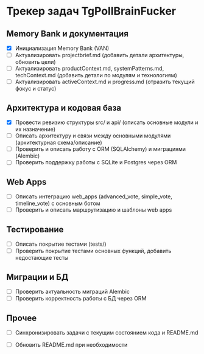 # Трекер задач TgPollBrainFucker

## Memory Bank и документация
- [x] Инициализация Memory Bank (VAN)
- [ ] Актуализировать projectbrief.md (добавить детали архитектуры, обновить цели)
- [ ] Актуализировать productContext.md, systemPatterns.md, techContext.md (добавить детали по модулям и технологиям)
- [ ] Актуализировать activeContext.md и progress.md (отразить текущий фокус и статус)

## Архитектура и кодовая база
- [x] Провести ревизию структуры src/ и api/ (описать основные модули и их назначение)
- [ ] Описать архитектуру и связи между основными модулями (архитектурная схема/описание)
- [ ] Проверить и описать работу с ORM (SQLAlchemy) и миграциями (Alembic)
- [ ] Проверить поддержку работы с SQLite и Postgres через ORM

## Web Apps
- [ ] Описать интеграцию web_apps (advanced_vote, simple_vote, timeline_vote) с основным ботом
- [ ] Проверить и описать маршрутизацию и шаблоны web apps

## Тестирование
- [ ] Описать покрытие тестами (tests/)
- [ ] Проверить покрытие тестами основных функций, добавить недостающие тесты

## Миграции и БД
- [ ] Проверить актуальность миграций Alembic
- [ ] Проверить корректность работы с БД через ORM

## Прочее
- [ ] Синхронизировать задачи с текущим состоянием кода и README.md
- [ ] Обновить README.md при необходимости

